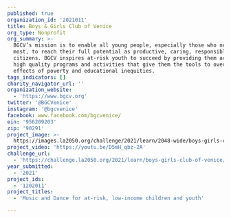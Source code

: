 ```yaml
---
published: true
organization_id: '2021011'
title: Boys & Girls Club of Venice
org_type: Nonprofit
org_summary: >-
  BGCV’s mission is to enable all young people, especially those who need us
  most, to reach their full potential as productive, caring, responsible
  citizens. BGCV inspires at-risk youth to succeed by providing them access to
  high quality programs and activities that give them the tools to overcome the
  effects of poverty and educational inequities.
tags_indicators: []
charity_navigator_url: ''
organization_website:
  - 'https://www.bgcv.org'
twitter: '@BGCVenice'
instagram: '@bgcvenice'
facebook: www.facebook.com/bgcvenice/
ein: '956209203'
zip: '90291'
project_image: >-
  https://images.la2050.org/challenge/2021/learn/2048-wide/boys-girls-club-of-venice.jpg
project_video: 'https://youtu.be/D5mH_qbz-2A'
challenge_url:
  - 'https://challenge.la2050.org/2021/learn/boys-girls-club-of-venice/'
year_submitted:
  - '2021'
project_ids:
  - '1202011'
project_titles:
  - 'Music and Dance for at-risk, low-income children and youth'

---
```

